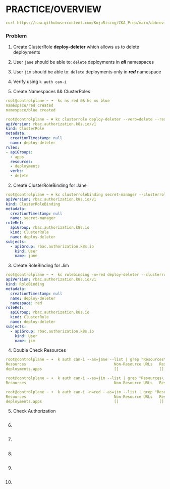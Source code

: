 # PRACTICE/OVERVIEW
```yaml
curl https://raw.githubusercontent.com/KojoRising/CKA_Prep/main/abbreviated_alias.sh > alias.sh && source alias.sh
```


### Problem
1) Create ClusterRole **deploy-deleter** which allows us to delete deployments
2) User `jane` should be able to: `delete` deployments in ***all*** namespaces
3) User `jim` should be able to: `delete` deployments only in ***red*** namespace
4) Verify using `k auth can-i`

1) Create Namespaces && ClusterRoles
```yaml
root@controlplane ~ ➜  kc ns red && kc ns blue
namespace/red created
namespace/blue created

root@controlplane ~ ✖ kc clusterrole deploy-deleter --verb=delete --resource=deployments --dry-run=client -oyaml
apiVersion: rbac.authorization.k8s.io/v1
kind: ClusterRole
metadata:
  creationTimestamp: null
  name: deploy-deleter
rules:
- apiGroups:
  - apps
  resources:
  - deployments
  verbs:
  - delete
```

2) Create ClusterRoleBinding for Jane
```yaml
root@controlplane ~ ✖ kc clusterrolebinding secret-manager --clusterrole=deploy-deleter --user=jane --dry-run=client -oyaml
apiVersion: rbac.authorization.k8s.io/v1
kind: ClusterRoleBinding
metadata:
  creationTimestamp: null
  name: secret-manager
roleRef:
  apiGroup: rbac.authorization.k8s.io
  kind: ClusterRole
  name: deploy-deleter
subjects:
  - apiGroup: rbac.authorization.k8s.io
    kind: User
    name: jane
```

3) Create RoleBinding for Jim
```yaml
root@controlplane ~ ➜  kc rolebinding -n=red deploy-deleter --clusterrole=deploy-deleter --user=jim --dry-run=client -oyaml
apiVersion: rbac.authorization.k8s.io/v1
kind: RoleBinding
metadata:
  creationTimestamp: null
  name: deploy-deleter
  namespace: red
roleRef:
  apiGroup: rbac.authorization.k8s.io
  kind: ClusterRole
  name: deploy-deleter
subjects:
  - apiGroup: rbac.authorization.k8s.io
    kind: User
    name: jim
```

4) Double Check Resources
```yaml
root@controlplane ~ ➜  k auth can-i --as=jane --list | grep "Resources\|deployment"
Resources                                       Non-Resource URLs   Resource Names   Verbs
deployments.apps                                []                  []               [delete]

root@controlplane ~ ➜  k auth can-i --as=jim --list | grep "Resources\|deployment"
Resources                                       Non-Resource URLs   Resource Names   Verbs

root@controlplane ~ ➜  k auth can-i -n=red --as=jim --list | grep "Resources\|deployment"
Resources                                       Non-Resource URLs   Resource Names   Verbs
deployments.apps                                []                  []               [delete]
```

5) Check Authorization
```yaml
```

6)
```yaml

```

7)
```yaml

```

8)
```yaml

```

9)
```yaml

```

10)
```yaml

```

